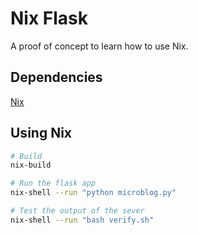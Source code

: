 # Nix Flask

A proof of concept to learn how to use Nix.

## Dependencies

[Nix](https://nixos.org)

## Using Nix

```sh
# Build
nix-build

# Run the flask app
nix-shell --run "python microblog.py"

# Test the output of the sever
nix-shell --run "bash verify.sh"
```
